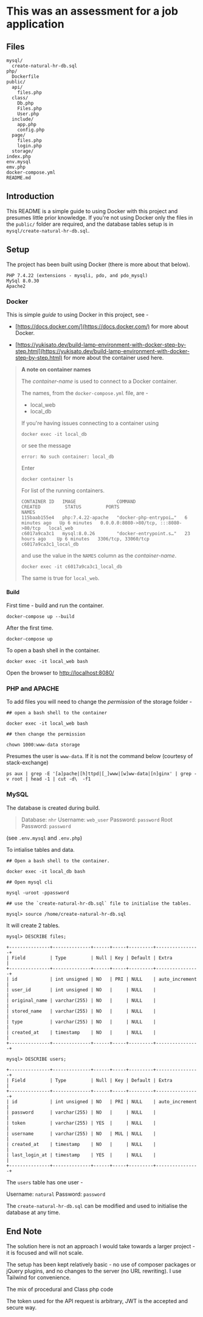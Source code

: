 # This was an assessment for a job application

## Files
```
mysql/
  create-natural-hr-db.sql
php/
  Dockerfile
public/
  api/
    files.php
  class/
    Db.php
    Files.php
    User.php
  include/
    app.php
    config.php
  page/
    files.php
    login.php
  storage/
index.php
env.mysql
emv.php
docker-compose.yml
README.md
```

## Introduction

This README is a simple guide to using Docker with this project and presumes little prior knowledge. If you're not using Docker only the files in the `public/` folder are required, and the database tables setup is in `mysql/create-natural-hr-db.sql`.

## Setup

The project has been built using Docker (there is more about that below).

```
PHP 7.4.22 (extensions - mysqli, pdo, and pdo_mysql)
MySql 8.0.30
Apache2
```

### Docker

This is simple *guide* to using Docker in this project, see -

- [https://docs.docker.com/](https://docs.docker.com/) for more about Docker.

- [https://yukisato.dev/build-lamp-environment-with-docker-step-by-step.html](https://yukisato.dev/build-lamp-environment-with-docker-step-by-step.html) for more about the container used here.

>
> **A note on container names**
>
> The *container-name* is used to connect to a Docker container.
>
> The names, from the `docker-compose.yml` file, are -
>
> - local_web
> - local_db
>
> If you're having issues connecting to a container using
>
> `docker exec -it local_db`
>
> or see the message
>
> `error: No such container: local_db`
>
> Enter
>
> `docker container ls`
>
> For  list of the running containers.
>
> ```
> CONTAINER ID   IMAGE               COMMAND                  CREATED         STATUS         PORTS                                   NAMES
> 115baab155e4   php:7.4.22-apache   "docker-php-entrypoi…"   6 minutes ago   Up 6 minutes   0.0.0.0:8080->80/tcp, :::8080->80/tcp   local_web
> c6017a9ca3c1   mysql:8.0.26        "docker-entrypoint.s…"   23 hours ago    Up 6 minutes   3306/tcp, 33060/tcp                     c6017a9ca3c1_local_db
> ```
>
> and use the value in the `NAMES` column as the *container-name*.
>
> `docker exec -it c6017a9ca3c1_local_db`
>
> The same is true for `local_web`.

#### Build

First time - build and run the container.
```
docker-compose up --build
```

After the first time.
```
docker-compose up
```

To open a bash shell in the container.
```
docker exec -it local_web bash
```

Open the browser to [http://localhost:8080/](http://localhost:8080/)

### PHP and APACHE

To add files you will need to change the *permission* of the storage folder -

```
## open a bash shell to the container

docker exec -it local_web bash

## then change the permission

chown 1000:www-data storage
```

Presumes the user is `www-data`.  If it is not the command below (courtesy of stack-exchange)

```
ps aux | grep -E '[a]pache|[h]ttpd|[_]www|[w]ww-data|[n]ginx' | grep -v root | head -1 | cut -d\  -f1
```

### MySQL

The database is created during build.

> Database: `nhr`
> Username: `web_user`
> Password: `password`
> Root Password: `password`

(see `.env.mysql` and `.env.php`)

To intialise tables and data.

```
## Open a bash shell to the container.

docker exec -it local_db bash

## Open mysql cli

mysql -uroot -ppassword

## use the `create-natural-hr-db.sql` file to initialise the tables.

mysql> source /home/create-natural-hr-db.sql
```

It will create 2 tables.

```
mysql> DESCRIBE files;

+---------------+--------------+------+-----+---------+----------------+
| Field         | Type         | Null | Key | Default | Extra          |
+---------------+--------------+------+-----+---------+----------------+
| id            | int unsigned | NO   | PRI | NULL    | auto_increment |
| user_id       | int unsigned | NO   |     | NULL    |                |
| original_name | varchar(255) | NO   |     | NULL    |                |
| stored_name   | varchar(255) | NO   |     | NULL    |                |
| type          | varchar(255) | NO   |     | NULL    |                |
| created_at    | timestamp    | NO   |     | NULL    |                |
+---------------+--------------+------+-----+---------+----------------+

mysql> DESCRIBE users;

+---------------+--------------+------+-----+---------+----------------+
| Field         | Type         | Null | Key | Default | Extra          |
+---------------+--------------+------+-----+---------+----------------+
| id            | int unsigned | NO   | PRI | NULL    | auto_increment |
| password      | varchar(255) | NO   |     | NULL    |                |
| token         | varchar(255) | YES  |     | NULL    |                |
| username      | varchar(255) | NO   | MUL | NULL    |                |
| created_at    | timestamp    | NO   |     | NULL    |                |
| last_login_at | timestamp    | YES  |     | NULL    |                |
+---------------+--------------+------+-----+---------+----------------+
```

The `users` table has one user -

Username: `natural`
Password: `password`

The `create-natural-hr-db.sql` can be modified and used to initialise the database at any time.

## End Note

The solution here is not an approach I would take towards a larger project - it is focused and will not scale.

The setup has been kept relatively basic - no use of composer packages or jQuery plugins, and no changes to the server (no URL rewriting). I use Tailwind for convenience.

The mix of procedural and Class php code

The token used for the API request is arbitrary, JWT is the accepted and secure way.
